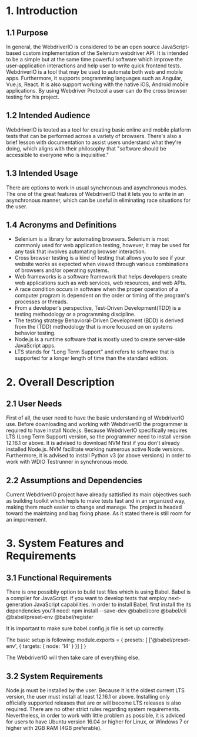 # 1. Introduction

## 1.1 Purpose
In general, the WebdriverIO is considered to be an open source JavaScript-based custom implementation 
of the Selenium webdriver API. It is intended to be a simple but at the same time powerful software 
which improve the user-application interactions and help user to write quick frontend tests. 
WebdriverIO is a tool that may be used to automate both web and mobile apps. Furthermore, it supports 
programming languages such as Angular, Vue.js, React. It is also support working with the native iOS, 
Android mobile applications. By using Webdriver Protocol a user can do the cross browser testing
for his project. 
           
## 1.2 Intended Audience
WebdriverIO is touted as a tool for creating basic online and mobile platform tests that can be performed 
across a variety of browsers. There's also a brief lesson with documentation to assist users understand 
what they're doing, which aligns with their philosophy that "software should be accessible to everyone 
who is inquisitive."
           
## 1.3 Intended Usage
There are options to work in usual synchronous and asynchronous modes. The one of the great features of 
WebdriverIO that it lets you to write in an asynchronous manner, which can be useful in eliminating race 
situations for the user.           
           
## 1.4 Acronyms and Definitions 
- Selenium is a library for automating browsers. Selenium is most commonly used for web application testing, 
            however, it may be used for any task that involves automating browser interaction.
- Cross browser testing is a kind of testing that allows you to see if your website works as 
            expected when viewed through various combinations of browsers and/or operating systems.
- Web frameworks is a software framework that helps developers create web applications such as web services, 
            web resources, and web APIs.
- A race condition occurs in software when the proper operation of a computer program is dependent on the order
            or timing of the program's processes or threads.
- From a developer's perspective, Test-Driven Development(TDD) is a testing methodology or a programming 
            discipline.
- The testing strategy Behavioral-Driven Development (BDD) is derived from the (TDD) methodology
            that is more focused on on systems behavior testing.
- Node.js is a runtime software that is mostly used to create server-side JavaScript apps.
- LTS stands for "Long Term Support" and refers to software that is supported for a longer length of time 
            than the standard edition.
            
# 2. Overall Description

## 2.1 User Needs
First of all, the user need to have the basic understanding of WebdriverIO use. Before downloading and working with 
WebdriverIO the programmer is required to have install Node.js. Because  WebdriverIO specifically requires 
LTS (Long Term Support) version, so the programmer need to install version 12.16.1 or above.
It is advised to download NVM first if you don't already installed Node.js. NVM facilitate working numerous active 
Node versions. Furthermore, it is advised to install Python v3 (or above versions) in order to work with WDIO Testrunner 
in synchronous mode.
           
## 2.2 Assumptions and Dependencies
Current WebdriverIO project have already sattisfied its main objectives such as building toolkit which hepls to make tests 
fast and in an organized way, making them much easier to change and manage. The project is headed toward the maintaing 
and bag fixing phase. As it stated there is still room for an imporvement.
           
# 3. System Features and Requirements

## 3.1 Functional Requirements
There is one possibliy option to build test files which is using Babel. Babel is a compiler for JavaScript. if you want 
to develop tests that employ next-generation JavaScript capabilities.
In order to install Babel, first install the its dependencies you'll need:
npm install --save-dev @babel/core @babel/cli @babel/preset-env @babel/register
           
It is important to make sure babel.config.js file is set up correctly.
            
The basic setup is following:
            module.exports = {
                presets: [
                    ['@babel/preset-env', {
                        targets: {
                            node: '14'
                        }
                    }]
                ]
            }
            
 The WebdriverIO will then take care of everything else.

## 3.2 System Requirements
Node.js must be installed by the user. Because it is the oldest current LTS version, the user must install at least 
12.16.1 or above. Installing only officially supported releases that are or will become LTS releases is also required.
There are no other strict rules regarding system requirements. Nevertheless, in order to work with little problem 
as possible, it is adviced for users to have Ubuntu version 16.04 or higher for Linux, or Windows 7 or higher with 
2GB RAM (4GB preferable).
